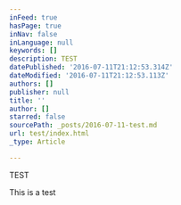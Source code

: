 ```yaml
---
inFeed: true
hasPage: true
inNav: false
inLanguage: null
keywords: []
description: TEST
datePublished: '2016-07-11T21:12:53.314Z'
dateModified: '2016-07-11T21:12:53.113Z'
authors: []
publisher: null
title: ''
author: []
starred: false
sourcePath: _posts/2016-07-11-test.md
url: test/index.html
_type: Article

---
```

TEST

This is a test